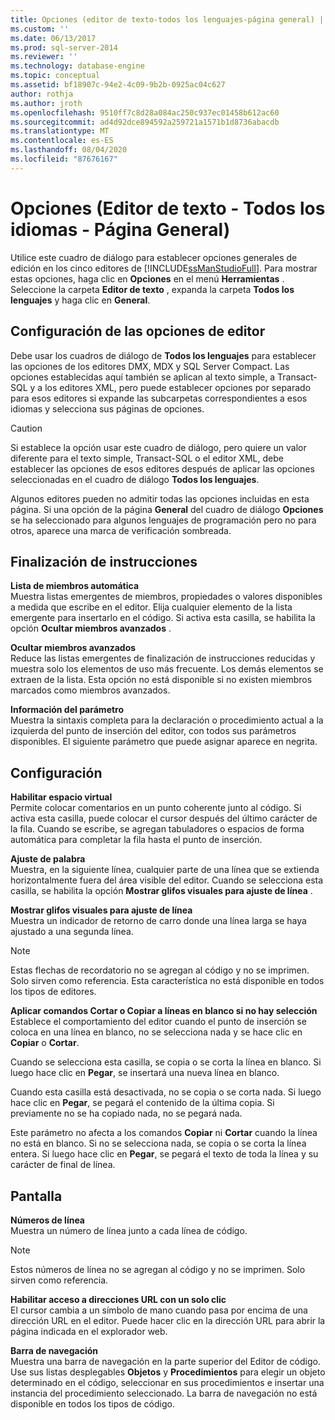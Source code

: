 ```yaml
---
title: Opciones (editor de texto-todos los lenguajes-página general) | Microsoft Docs
ms.custom: ''
ms.date: 06/13/2017
ms.prod: sql-server-2014
ms.reviewer: ''
ms.technology: database-engine
ms.topic: conceptual
ms.assetid: bf18907c-94e2-4c09-9b2b-0925ac04c627
author: rothja
ms.author: jroth
ms.openlocfilehash: 9510ff7c8d28a084ac250c937ec01458b612ac60
ms.sourcegitcommit: ad4d92dce894592a259721a1571b1d8736abacdb
ms.translationtype: MT
ms.contentlocale: es-ES
ms.lasthandoff: 08/04/2020
ms.locfileid: "87676167"
---
```

# <a name="options-text-editor---all-languages---general-page"></a>Opciones (Editor de texto - Todos los idiomas - Página General)
  Utilice este cuadro de diálogo para establecer opciones generales de edición en los cinco editores de [!INCLUDE[ssManStudioFull](../includes/ssmanstudiofull-md.md)]. Para mostrar estas opciones, haga clic en **Opciones** en el menú **Herramientas** . Seleccione la carpeta **Editor de texto** , expanda la carpeta **Todos los lenguajes** y haga clic en **General**.  
  
## <a name="option-settings-by-editor"></a>Configuración de las opciones de editor  
 Debe usar los cuadros de diálogo de **Todos los lenguajes** para establecer las opciones de los editores DMX, MDX y SQL Server Compact. Las opciones establecidas aquí también se aplican al texto simple, a Transact-SQL y a los editores XML, pero puede establecer opciones por separado para esos editores si expande las subcarpetas correspondientes a esos idiomas y selecciona sus páginas de opciones.  
  
> [!CAUTION]  
>  Si establece la opción usar este cuadro de diálogo, pero quiere un valor diferente para el texto simple, Transact-SQL o el editor XML, debe establecer las opciones de esos editores después de aplicar las opciones seleccionadas en el cuadro de diálogo **Todos los lenguajes**.  
  
 Algunos editores pueden no admitir todas las opciones incluidas en esta página. Si una opción de la página **General** del cuadro de diálogo **Opciones** se ha seleccionado para algunos lenguajes de programación pero no para otros, aparece una marca de verificación sombreada.  
  
## <a name="statement-completion"></a>Finalización de instrucciones  
 **Lista de miembros automática**  
 Muestra listas emergentes de miembros, propiedades o valores disponibles a medida que escribe en el editor. Elija cualquier elemento de la lista emergente para insertarlo en el código. Si activa esta casilla, se habilita la opción **Ocultar miembros avanzados** .  
  
 **Ocultar miembros avanzados**  
 Reduce las listas emergentes de finalización de instrucciones reducidas y muestra solo los elementos de uso más frecuente. Los demás elementos se extraen de la lista. Esta opción no está disponible si no existen miembros marcados como miembros avanzados.  
  
 **Información del parámetro**  
 Muestra la sintaxis completa para la declaración o procedimiento actual a la izquierda del punto de inserción del editor, con todos sus parámetros disponibles. El siguiente parámetro que puede asignar aparece en negrita.  
  
## <a name="settings"></a>Configuración  
 **Habilitar espacio virtual**  
 Permite colocar comentarios en un punto coherente junto al código. Si activa esta casilla, puede colocar el cursor después del último carácter de la fila. Cuando se escribe, se agregan tabuladores o espacios de forma automática para completar la fila hasta el punto de inserción.  
  
 **Ajuste de palabra**  
 Muestra, en la siguiente línea, cualquier parte de una línea que se extienda horizontalmente fuera del área visible del editor. Cuando se selecciona esta casilla, se habilita la opción **Mostrar glifos visuales para ajuste de línea** .  
  
 **Mostrar glifos visuales para ajuste de línea**  
 Muestra un indicador de retorno de carro donde una línea larga se haya ajustado a una segunda línea.  
  
> [!NOTE]  
>  Estas flechas de recordatorio no se agregan al código y no se imprimen. Solo sirven como referencia. Esta característica no está disponible en todos los tipos de editores.  
  
 **Aplicar comandos Cortar o Copiar a líneas en blanco si no hay selección**  
 Establece el comportamiento del editor cuando el punto de inserción se coloca en una línea en blanco, no se selecciona nada y se hace clic en **Copiar** o **Cortar**.  
  
 Cuando se selecciona esta casilla, se copia o se corta la línea en blanco. Si luego hace clic en **Pegar**, se insertará una nueva línea en blanco.  
  
 Cuando esta casilla está desactivada, no se copia o se corta nada. Si luego hace clic en **Pegar**, se pegará el contenido de la última copia. Si previamente no se ha copiado nada, no se pegará nada.  
  
 Este parámetro no afecta a los comandos **Copiar** ni **Cortar** cuando la línea no está en blanco. Si no se selecciona nada, se copia o se corta la línea entera. Si luego hace clic en **Pegar**, se pegará el texto de toda la línea y su carácter de final de línea.  
  
## <a name="display"></a>Pantalla  
 **Números de línea**  
 Muestra un número de línea junto a cada línea de código.  
  
> [!NOTE]  
>  Estos números de línea no se agregan al código y no se imprimen. Solo sirven como referencia.  
  
 **Habilitar acceso a direcciones URL con un solo clic**  
 El cursor cambia a un símbolo de mano cuando pasa por encima de una dirección URL en el editor. Puede hacer clic en la dirección URL para abrir la página indicada en el explorador web.  
  
 **Barra de navegación**  
 Muestra una barra de navegación en la parte superior del Editor de código. Use sus listas desplegables **Objetos** y **Procedimientos** para elegir un objeto determinado en el código, seleccionar en sus procedimientos e insertar una instancia del procedimiento seleccionado. La barra de navegación no está disponible en todos los tipos de código.  
  
  
